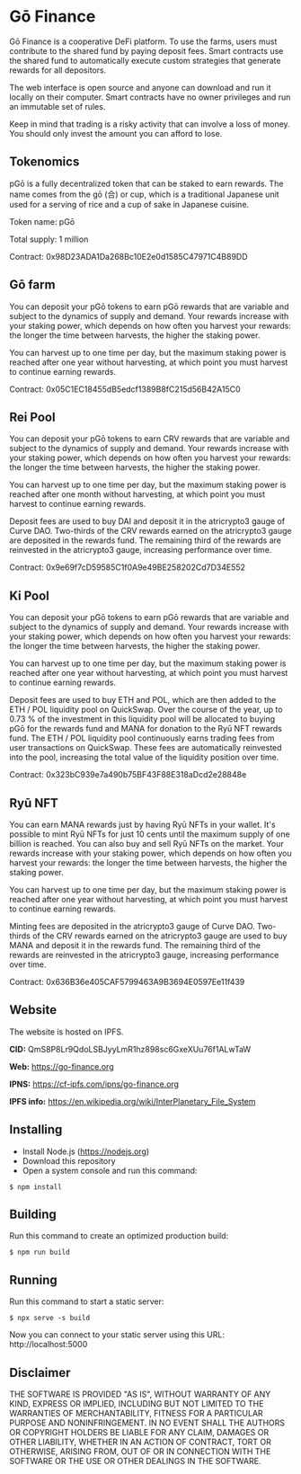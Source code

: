 # Gō Finance

Gō Finance is a cooperative DeFi platform. To use the farms, users must contribute to the shared fund by paying deposit fees. Smart contracts use the shared fund to automatically execute custom strategies that generate rewards for all depositors.

The web interface is open source and anyone can download and run it locally on their computer. Smart contracts have no owner privileges and run an immutable set of rules.

Keep in mind that trading is a risky activity that can involve a loss of money. You should only invest the amount you can afford to lose.

## Tokenomics

pGō is a fully decentralized token that can be staked to earn rewards. The name comes from the gō (合) or cup, which is a traditional Japanese unit used for a serving of rice and a cup of sake in Japanese cuisine.

Token name: pGō

Total supply: 1 million

Contract: 0x98D23ADA1Da268Bc10E2e0d1585C47971C4B89DD

## Gō farm

You can deposit your pGō tokens to earn pGō rewards that are variable and subject to the dynamics of supply and demand. Your rewards increase with your staking power, which depends on how often you harvest your rewards: the longer the time between harvests, the higher the staking power.

You can harvest up to one time per day, but the maximum staking power is reached after one year without harvesting, at which point you must harvest to continue earning rewards.

Contract: 0x05C1EC18455dB5edcf1389B8fC215d56B42A15C0

## Rei Pool

You can deposit your pGō tokens to earn CRV rewards that are variable and subject to the dynamics of supply and demand. Your rewards increase with your staking power, which depends on how often you harvest your rewards: the longer the time between harvests, the higher the staking power.

You can harvest up to one time per day, but the maximum staking power is reached after one month without harvesting, at which point you must harvest to continue earning rewards.

Deposit fees are used to buy DAI and deposit it in the atricrypto3 gauge of Curve DAO. Two-thirds of the CRV rewards earned on the atricrypto3 gauge are deposited in the rewards fund. The remaining third of the rewards are reinvested in the atricrypto3 gauge, increasing performance over time.

Contract: 0x9e69f7cD59585C1f0A9e49BE258202Cd7D34E552

## Ki Pool

You can deposit your pGō tokens to earn pGō rewards that are variable and subject to the dynamics of supply and demand. Your rewards increase with your staking power, which depends on how often you harvest your rewards: the longer the time between harvests, the higher the staking power.

You can harvest up to one time per day, but the maximum staking power is reached after one year without harvesting, at which point you must harvest to continue earning rewards.

Deposit fees are used to buy ETH and POL, which are then added to the ETH / POL liquidity pool on QuickSwap. Over the course of the year, up to 0.73 % of the investment in this liquidity pool will be allocated to buying pGō for the rewards fund and MANA for donation to the Ryū NFT rewards fund. The ETH / POL liquidity pool continuously earns trading fees from user transactions on QuickSwap. These fees are automatically reinvested into the pool, increasing the total value of the liquidity position over time.

Contract: 0x323bC939e7a490b75BF43F88E318aDcd2e28848e

## Ryū NFT

You can earn MANA rewards just by having Ryū NFTs in your wallet. It's possible to mint Ryū NFTs for just 10 cents until the maximum supply of one billion is reached. You can also buy and sell Ryū NFTs on the market. Your rewards increase with your staking power, which depends on how often you harvest your rewards: the longer the time between harvests, the higher the staking power.

You can harvest up to one time per day, but the maximum staking power is reached after one year without harvesting, at which point you must harvest to continue earning rewards.

Minting fees are deposited in the atricrypto3 gauge of Curve DAO. Two-thirds of the CRV rewards earned on the atricrypto3 gauge are used to buy MANA and deposit it in the rewards fund. The remaining third of the rewards are reinvested in the atricrypto3 gauge, increasing performance over time.

Contract: 0x636B36e405CAF5799463A9B3694E0597Ee11f439

## Website

The website is hosted on IPFS.

**CID:** QmS8P8Lr9QdoLSBJyyLmR1hz898sc6GxeXUu76f1ALwTaW

**Web:** https://go-finance.org

**IPNS:** https://cf-ipfs.com/ipns/go-finance.org

**IPFS info:** https://en.wikipedia.org/wiki/InterPlanetary_File_System

## Installing

- Install Node.js (https://nodejs.org) 
- Download this repository
- Open a system console and run this command:

```
$ npm install
```

## Building

Run this command to create an optimized production build:

```
$ npm run build
```

## Running

Run this command to start a static server:

```
$ npx serve -s build
```

Now you can connect to your static server using this URL: http://localhost:5000

## Disclaimer

THE SOFTWARE IS PROVIDED "AS IS", WITHOUT WARRANTY OF ANY KIND, EXPRESS OR IMPLIED, INCLUDING BUT NOT LIMITED TO THE WARRANTIES OF MERCHANTABILITY, FITNESS FOR A PARTICULAR PURPOSE AND NONINFRINGEMENT. IN NO EVENT SHALL THE AUTHORS OR COPYRIGHT HOLDERS BE LIABLE FOR ANY CLAIM, DAMAGES OR OTHER LIABILITY, WHETHER IN AN ACTION OF CONTRACT, TORT OR OTHERWISE, ARISING FROM, OUT OF OR IN CONNECTION WITH THE SOFTWARE OR THE USE OR OTHER DEALINGS IN THE SOFTWARE.

